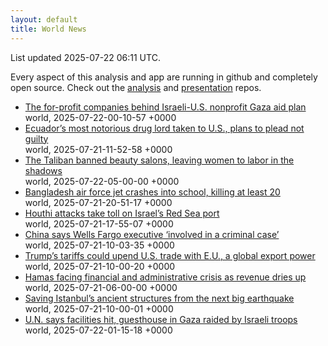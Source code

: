 ```yaml
---
layout: default
title: World News
---
```


<div markdown="0">
<div class="byline small text-muted">List updated <span class="datetime">2025-07-22 06:11 UTC</span>.</div>

<p>Every aspect of this analysis and app are running in github and completely open source. Check out the <a href="https://github.com/Castro-Media/Analysis">analysis</a> and <a href="https://github.com/Castro-Media/TopStoryReview.com">presentation</a> repos.</p>
<ul>
<li><a href='https://www.washingtonpost.com/world/2025/07/21/gaza-aid-ghf/'>The for-profit companies behind Israeli-U.S. nonprofit Gaza aid plan</a><div class='byline small text-muted'>world, <span class="datetime">2025-07-22-00-10-57 +0000</span></div></li>
<li><a href='https://www.washingtonpost.com/world/2025/07/21/fito-drugs-ecuador-los-choneros-extradition/'>Ecuador&#8217;s most notorious drug lord taken to U.S., plans to plead not guilty</a><div class='byline small text-muted'>world, <span class="datetime">2025-07-21-11-52-58 +0000</span></div></li>
<li><a href='https://www.washingtonpost.com/world/2025/07/22/afghanistan-women-taliban-jobs-economy/'>The Taliban banned beauty salons, leaving women to labor in the shadows</a><div class='byline small text-muted'>world, <span class="datetime">2025-07-22-05-00-00 +0000</span></div></li>
<li><a href='https://www.washingtonpost.com/world/2025/07/21/bangladesh-air-force-plane-crash/'>Bangladesh air force jet crashes into school, killing at least 20</a><div class='byline small text-muted'>world, <span class="datetime">2025-07-21-20-51-17 +0000</span></div></li>
<li><a href='https://www.washingtonpost.com/world/2025/07/21/port-eilat-israel-houthi-shutdown-shipping-trade/'>Houthi attacks take toll on Israel&#8217;s Red Sea port</a><div class='byline small text-muted'>world, <span class="datetime">2025-07-21-17-55-07 +0000</span></div></li>
<li><a href='https://www.washingtonpost.com/world/2025/07/21/china-wells-fargo-exit-ban/'>China says Wells Fargo executive &#8216;involved in a criminal case&#8217;</a><div class='byline small text-muted'>world, <span class="datetime">2025-07-21-10-03-35 +0000</span></div></li>
<li><a href='https://www.washingtonpost.com/world/2025/07/21/trumps-tariffs-could-upend-us-trade-with-eu-global-export-power/'>Trump&#8217;s tariffs could upend U.S. trade with E.U., a global export power</a><div class='byline small text-muted'>world, <span class="datetime">2025-07-21-10-00-20 +0000</span></div></li>
<li><a href='https://www.washingtonpost.com/world/2025/07/21/hamas-gaza-war-financial-crisis/'>Hamas facing financial and administrative crisis as revenue dries up</a><div class='byline small text-muted'>world, <span class="datetime">2025-07-21-06-00-00 +0000</span></div></li>
<li><a href='https://www.washingtonpost.com/world/interactive/2025/istanbul-earthquake-hagia-sophia-basilica-cistern/'>Saving Istanbul&#8217;s ancient structures from the next big earthquake</a><div class='byline small text-muted'>world, <span class="datetime">2025-07-21-10-00-01 +0000</span></div></li>
<li><a href='https://www.washingtonpost.com/world/2025/07/21/un-facilities-hit-in-gaza/'>U.N. says facilities hit, guesthouse in Gaza raided by Israeli troops</a><div class='byline small text-muted'>world, <span class="datetime">2025-07-22-01-15-18 +0000</span></div></li>
</ul>
</div>
